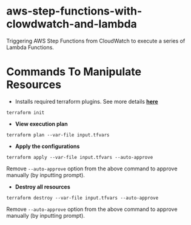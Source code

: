 # aws-step-functions-with-clowdwatch-and-lambda
Triggering AWS Step Functions from CloudWatch to execute a series of Lambda Functions.


# Commands To Manipulate Resources
- Installs required terraform plugins. See more details 
[**here**](https://www.terraform.io/docs/commands/init.html)
```
terraform init
```
- **View execution plan**
```
terraform plan --var-file input.tfvars
```

- **Apply the configurations** 
```
terraform apply --var-file input.tfvars --auto-approve
```
Remove `--auto-approve` option from the above command to approve manually (by inputting prompt).

- **Destroy all resources**
```
terraform destroy --var-file input.tfvars --auto-approve
```
Remove `--auto-approve` option from the above command to approve manually (by inputting prompt).

